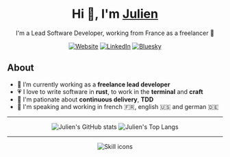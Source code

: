 <div align="center">

# Hi 👋, I'm [Julien][website-url]

I'm a Lead Software Developer, working from France as a freelancer 🚀

[![Website](https://img.shields.io/badge/website-000000?style=for-the-badge)][website-url]
[![LinkedIn](https://img.shields.io/badge/linkedin-0077B5?style=for-the-badge)][linkedin-url]
[![Bluesky](https://img.shields.io/badge/bluesky-1185FE?style=for-the-badge)][bluesky-url]



</div>

## About

- 💼 I’m currently working as a **freelance lead developer**
- 💗 I love to write software in **rust**, to work in the **terminal** and **craft**
- 🚚 I'm pationate about **continuous delivery**, **TDD**
- 💬 I'm speaking and working in french 🇫🇷, english 🇺🇸 and german 🇩🇪

---

<div align="center">

![Julien's GitHub stats](https://github-readme-stats.vercel.app/api?username=julienmontagut&show_icons=true&line_height=20&theme=swift&custom_title=GitHub%20Stats)
![Julien's Top Langs](https://github-readme-stats.vercel.app/api/top-langs/?username=julienmontagut&layout=compact&theme=swift)

---

![Skill icons](https://skillicons.dev/icons?i=rust,nix,neovim,github,postgres,kafka)
    
</div>

[website-url]: <https://julienmontagut.com>
[linkedin-url]: <https://www.linkedin.com/in/julienmontagut>
[bluesky-url]: <https://bsky.app/profile/julienmontagut.bsky.social>
